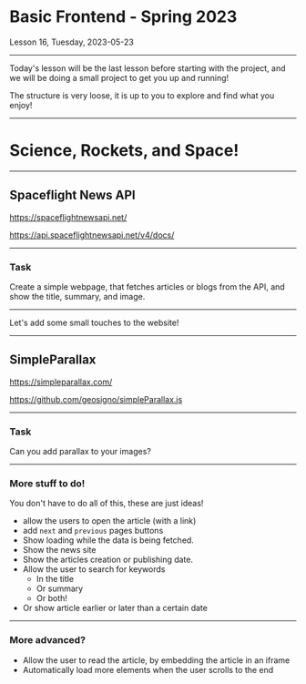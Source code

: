<!-- .slide: id="lesson16" -->

# Basic Frontend - Spring 2023

Lesson 16, Tuesday, 2023-05-23

---

Today's lesson will be the last lesson before starting with the project, and we will be doing a small project to get you up and running!



The structure is very loose, it is up to you to explore and find what you enjoy!


---

# Science, Rockets, and Space!



---


## Spaceflight News API

https://spaceflightnewsapi.net/

https://api.spaceflightnewsapi.net/v4/docs/

---

### Task

Create a simple webpage, that fetches articles or blogs from the API, and show the title, summary, and image.


---

Let's add some small touches to the website!


---

## SimpleParallax


https://simpleparallax.com/


https://github.com/geosigno/simpleParallax.js


---

### Task

Can you add parallax to your images?


---


### More stuff to do!

You don't have to do all of this, these are just ideas!



* allow the users to open the article (with a link)
* add `next` and `previous` pages buttons
* Show loading while the data is being fetched.
* Show the news site
* Show the articles creation or publishing date.
* Allow the user to search for keywords
  * In the title
  * Or summary
  * Or both!
* Or show article earlier or later than a certain date


---

### More advanced?

* Allow the user to read the article, by embedding the article in an iframe
* Automatically load more elements when the user scrolls to the end
